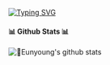 [![Typing SVG](https://readme-typing-svg.demolab.com/?lines=Front-End+Developer+,Web+Designer;It's+Eunyoung+Park)](https://git.io/typing-svg)

<h4> 📊 Github Stats 📊 </h4>

![Eunyoung's github stats](https://github-readme-stats.vercel.app/api?username=Zoey425&show_icons=true&theme=tokyonight) 

<br />
<br />

